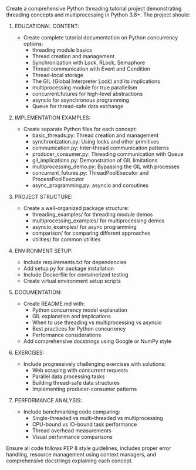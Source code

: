 Create a comprehensive Python threading tutorial project demonstrating threading concepts and multiprocessing in Python 3.8+. The project should:

1. EDUCATIONAL CONTENT:
   
   - Create complete tutorial documentation on Python concurrency options:
     * threading module basics
     * Thread creation and management
     * Synchronization with Lock, RLock, Semaphore
     * Thread communication with Event and Condition
     * Thread-local storage
     * The GIL (Global Interpreter Lock) and its implications
     * multiprocessing module for true parallelism
     * concurrent.futures for high-level abstractions
     * asyncio for asynchronous programming
     * Queue for thread-safe data exchange

2. IMPLEMENTATION EXAMPLES:
   
   - Create separate Python files for each concept:
     * basic_threads.py: Thread creation and management
     * synchronization.py: Using locks and other primitives
     * communication.py: Inter-thread communication patterns
     * producer_consumer.py: Threading communication with Queue
     * gil_implications.py: Demonstration of GIL limitations
     * multiprocessing_demo.py: Bypassing the GIL with processes
     * concurrent_futures.py: ThreadPoolExecutor and ProcessPoolExecutor
     * async_programming.py: asyncio and coroutines

3. PROJECT STRUCTURE:
   
   - Create a well-organized package structure:
     * threading_examples/ for threading module demos
     * multiprocessing_examples/ for multiprocessing demos
     * asyncio_examples/ for async programming
     * comparison/ for comparing different approaches
     * utilities/ for common utilities

4. ENVIRONMENT SETUP:
   
   - Include requirements.txt for dependencies
   - Add setup.py for package installation
   - Include Dockerfile for containerized testing
   - Create virtual environment setup scripts

5. DOCUMENTATION:
   
   - Create README.md with:
     * Python concurrency model explanation
     * GIL explanation and implications
     * When to use threading vs multiprocessing vs asyncio
     * Best practices for Python concurrency
     * Performance considerations
   - Add comprehensive docstrings using Google or NumPy style

6. EXERCISES:
   
   - Include progressively challenging exercises with solutions:
     * Web scraping with concurrent requests
     * Parallel data processing tasks
     * Building thread-safe data structures
     * Implementing producer-consumer patterns

7. PERFORMANCE ANALYSIS:
   
   - Include benchmarking code comparing:
     * Single-threaded vs multi-threaded vs multiprocessing
     * CPU-bound vs IO-bound task performance
     * Thread overhead measurements
     * Visual performance comparisons

Ensure all code follows PEP 8 style guidelines, includes proper error handling, resource management using context managers, and comprehensive docstrings explaining each concept.

